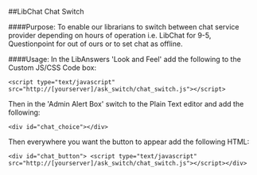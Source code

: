 ##LibChat Chat Switch

####Purpose:
To enable our librarians to switch between chat service provider depending on hours of operation i.e. LibChat for 9-5, Questionpoint for out of ours or to set chat as offline.

####Usage:
In the LibAnswers 'Look and Feel' add the following to the Custom JS/CSS Code box:

`<script type="text/javascript" src="http://[yourserver]/ask_switch/chat_switch.js"></script>`

Then in the 'Admin Alert Box' switch to the Plain Text editor and add the following:

`<div id="chat_choice"></div>`

Then everywhere you want the button to appear add the following HTML:

`<div id="chat_button"> <script type="text/javascript" src="http://[yourserver]/ask_switch/chat_switch.js"></script></div>`
